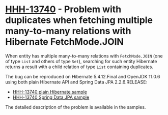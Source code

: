 # [HHH-13740](https://hibernate.atlassian.net/browse/HHH-13740) - Problem with duplicates when fetching multiple many-to-many relations with Hibernate FetchMode.JOIN

When entity has multiple many-to-many relations with `FetchMode.JOIN` (one of type `List` and others of type `Set`), searching for such entity Hibernate returns a result with a child relation of type `List` containing duplicates.

The bug can be reproduced on Hibernate 5.4.12.Final and OpenJDK 11.0.6 using both plain Hibernate API and Spring Data JPA 2.2.6.RELEASE:

* [HHH-13740 plain Hibernate sample](hibernate-HHH-13740/)
* [HHH-13740 Spring Data JPA sample](spring-data-jpa-HHH-13740/)

The detailed description of the problem is available in the samples.